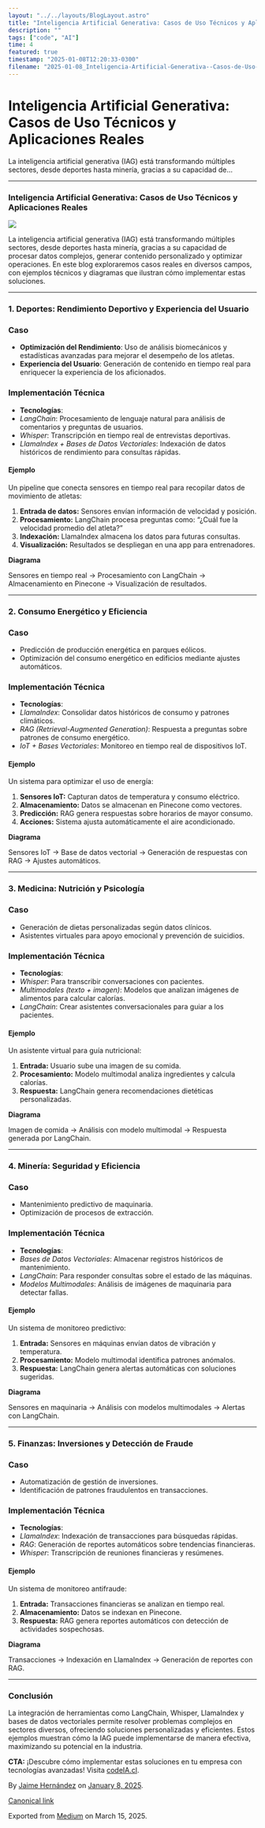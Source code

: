 ```yaml
---
layout: "../../layouts/BlogLayout.astro"
title: "Inteligencia Artificial Generativa: Casos de Uso Técnicos y Aplicaciones Reales"
description: ""
tags: ["code", "AI"]
time: 4
featured: true
timestamp: "2025-01-08T12:20:33-0300"
filename: "2025-01-08_Inteligencia-Artificial-Generativa--Casos-de-Uso-T-cnicos-y-Aplicaciones-Reales-59f94d4aaa42"
---
```


Inteligencia Artificial Generativa: Casos de Uso Técnicos y Aplicaciones Reales
===============================================================================

La inteligencia artificial generativa (IAG) está transformando múltiples sectores, desde deportes hasta minería, gracias a su capacidad de…

* * *

### Inteligencia Artificial Generativa: Casos de Uso Técnicos y Aplicaciones Reales

![](https://cdn-images-1.medium.com/max/800/1*Odqb2F7Dj3cZ_5u6CnvHDw.jpeg)

La inteligencia artificial generativa (IAG) está transformando múltiples sectores, desde deportes hasta minería, gracias a su capacidad de procesar datos complejos, generar contenido personalizado y optimizar operaciones. En este blog exploraremos casos reales en diversos campos, con ejemplos técnicos y diagramas que ilustran cómo implementar estas soluciones.

* * *

### 1\. Deportes: Rendimiento Deportivo y Experiencia del Usuario

### Caso

*   **Optimización del Rendimiento**: Uso de análisis biomecánicos y estadísticas avanzadas para mejorar el desempeño de los atletas.
*   **Experiencia del Usuario**: Generación de contenido en tiempo real para enriquecer la experiencia de los aficionados.

### Implementación Técnica

*   **Tecnologías**:
*   _LangChain_: Procesamiento de lenguaje natural para análisis de comentarios y preguntas de usuarios.
*   _Whisper_: Transcripción en tiempo real de entrevistas deportivas.
*   _LlamaIndex + Bases de Datos Vectoriales_: Indexación de datos históricos de rendimiento para consultas rápidas.

#### Ejemplo

Un pipeline que conecta sensores en tiempo real para recopilar datos de movimiento de atletas:

1.  **Entrada de datos:** Sensores envían información de velocidad y posición.
2.  **Procesamiento:** LangChain procesa preguntas como: “¿Cuál fue la velocidad promedio del atleta?”
3.  **Indexación:** LlamaIndex almacena los datos para futuras consultas.
4.  **Visualización:** Resultados se despliegan en una app para entrenadores.

**Diagrama**

Sensores en tiempo real → Procesamiento con LangChain → Almacenamiento en Pinecone → Visualización de resultados.

* * *

### 2\. Consumo Energético y Eficiencia

### Caso

*   Predicción de producción energética en parques eólicos.
*   Optimización del consumo energético en edificios mediante ajustes automáticos.

### Implementación Técnica

*   **Tecnologías**:
*   _LlamaIndex_: Consolidar datos históricos de consumo y patrones climáticos.
*   _RAG (Retrieval-Augmented Generation)_: Respuesta a preguntas sobre patrones de consumo energético.
*   _IoT + Bases Vectoriales_: Monitoreo en tiempo real de dispositivos IoT.

#### Ejemplo

Un sistema para optimizar el uso de energía:

1.  **Sensores IoT:** Capturan datos de temperatura y consumo eléctrico.
2.  **Almacenamiento:** Datos se almacenan en Pinecone como vectores.
3.  **Predicción:** RAG genera respuestas sobre horarios de mayor consumo.
4.  **Acciones:** Sistema ajusta automáticamente el aire acondicionado.

**Diagrama**

Sensores IoT → Base de datos vectorial → Generación de respuestas con RAG → Ajustes automáticos.

* * *

### 3\. Medicina: Nutrición y Psicología

### Caso

*   Generación de dietas personalizadas según datos clínicos.
*   Asistentes virtuales para apoyo emocional y prevención de suicidios.

### Implementación Técnica

*   **Tecnologías**:
*   _Whisper_: Para transcribir conversaciones con pacientes.
*   _Multimodales (texto + imagen)_: Modelos que analizan imágenes de alimentos para calcular calorías.
*   _LangChain_: Crear asistentes conversacionales para guiar a los pacientes.

#### Ejemplo

Un asistente virtual para guía nutricional:

1.  **Entrada:** Usuario sube una imagen de su comida.
2.  **Procesamiento:** Modelo multimodal analiza ingredientes y calcula calorías.
3.  **Respuesta:** LangChain genera recomendaciones dietéticas personalizadas.

**Diagrama**

Imagen de comida → Análisis con modelo multimodal → Respuesta generada por LangChain.

* * *

### 4\. Minería: Seguridad y Eficiencia

### Caso

*   Mantenimiento predictivo de maquinaria.
*   Optimización de procesos de extracción.

### Implementación Técnica

*   **Tecnologías**:
*   _Bases de Datos Vectoriales_: Almacenar registros históricos de mantenimiento.
*   _LangChain_: Para responder consultas sobre el estado de las máquinas.
*   _Modelos Multimodales_: Análisis de imágenes de maquinaria para detectar fallas.

#### Ejemplo

Un sistema de monitoreo predictivo:

1.  **Entrada:** Sensores en máquinas envían datos de vibración y temperatura.
2.  **Procesamiento:** Modelo multimodal identifica patrones anómalos.
3.  **Respuesta:** LangChain genera alertas automáticas con soluciones sugeridas.

**Diagrama**

Sensores en maquinaria → Análisis con modelos multimodales → Alertas con LangChain.

* * *

### 5\. Finanzas: Inversiones y Detección de Fraude

### Caso

*   Automatización de gestión de inversiones.
*   Identificación de patrones fraudulentos en transacciones.

### Implementación Técnica

*   **Tecnologías**:
*   _LlamaIndex_: Indexación de transacciones para búsquedas rápidas.
*   _RAG_: Generación de reportes automáticos sobre tendencias financieras.
*   _Whisper_: Transcripción de reuniones financieras y resúmenes.

#### Ejemplo

Un sistema de monitoreo antifraude:

1.  **Entrada:** Transacciones financieras se analizan en tiempo real.
2.  **Almacenamiento:** Datos se indexan en Pinecone.
3.  **Respuesta:** RAG genera reportes automáticos con detección de actividades sospechosas.

**Diagrama**

Transacciones → Indexación en LlamaIndex → Generación de reportes con RAG.

* * *

### Conclusión

La integración de herramientas como LangChain, Whisper, LlamaIndex y bases de datos vectoriales permite resolver problemas complejos en sectores diversos, ofreciendo soluciones personalizadas y eficientes. Estos ejemplos muestran cómo la IAG puede implementarse de manera efectiva, maximizando su potencial en la industria.

**CTA:** ¡Descubre cómo implementar estas soluciones en tu empresa con tecnologías avanzadas! Visita [codeIA.cl](https://codeia.cl/).

By [Jaime Hernández](https://medium.com/@devjaime) on [January 8, 2025](https://medium.com/p/59f94d4aaa42).

[Canonical link](https://medium.com/@devjaime/inteligencia-artificial-generativa-casos-de-uso-t%C3%A9cnicos-y-aplicaciones-reales-59f94d4aaa42)

Exported from [Medium](https://medium.com) on March 15, 2025.